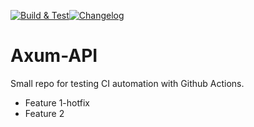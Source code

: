 [![Build & Test](https://github.com/rhrlima/axum-api/actions/workflows/build-and-test.yaml/badge.svg?branch=main)](https://github.com/rhrlima/axum-api/actions/workflows/build-and-test.yaml)[![Changelog](https://github.com/rhrlima/axum-api/actions/workflows/changelog.yaml/badge.svg)](https://github.com/rhrlima/axum-api/actions/workflows/changelog.yaml)

# Axum-API

Small repo for testing CI automation with Github Actions.

- Feature 1-hotfix
- Feature 2
